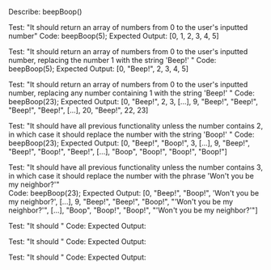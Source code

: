 Describe: beepBoop()

Test: "It should return an array of numbers from 0 to the user's inputted number"
Code: beepBoop(5);
Expected Output: [0, 1, 2, 3, 4, 5]

Test: "It should return an array of numbers from 0 to the user's inputted number, replacing the number 1 with the string 'Beep!' " 
Code: beepBoop(5);
Expected Output: [0, "Beep!", 2, 3, 4, 5]

Test: "It should return an array of numbers from 0 to the user's inputted number, replacing any number containing 1 with the string 'Beep!' " 
Code: beepBoop(23);
Expected Output: [0, "Beep!", 2, 3, [...], 9, "Beep!", "Beep!", "Beep!", "Beep!", [...], 20, "Beep!", 22, 23]

Test: "It should have all previous functionality unless the number contains 2, in which case it should replace the number with the string 'Boop!' " 
Code: beepBoop(23);
Expected Output: [0, "Beep!", "Boop!", 3, [...], 9, "Beep!", "Beep!", "Boop!", "Beep!", [...], "Boop", "Boop!", "Boop!", "Boop!"]

Test: "It should have all previous functionality unless the number contains 3, in which case it should replace the number with the phrase 'Won't you be my neighbor?'"  
Code: beepBoop(23);
Expected Output: [0, "Beep!", "Boop!", 'Won't you be my neighbor?', [...], 9, "Beep!", "Beep!", "Boop!", "'Won't you be my neighbor?'", [...], "Boop", "Boop!", "Boop!", "'Won't you be my neighbor?'"]

Test: "It should " 
Code: 
Expected Output: 

Test: "It should " 
Code: 
Expected Output: 

Test: "It should " 
Code: 
Expected Output: 
